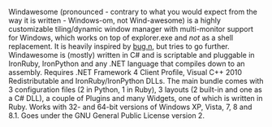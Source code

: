 Windawesome (pronounced - contrary to what you would expect from the way it is written - Windows-om, not Wind-awesome) is a highly customizable tiling/dynamic window manager with multi-monitor support for Windows, which works on top of explorer.exe and *not* as a shell replacement. It is heavily inspired by [bug.n](http://www.autohotkey.net/~joten/bug.n.html), but tries to go further. Windawesome is (mostly) written in C# and is scriptable and pluggable in IronRuby, IronPython and any .NET language that compiles down to an assembly. Requires .NET Framework 4 Client Profile, Visual C++ 2010 Redistributable and IronRuby/IronPython DLLs. The main bundle comes with 3 configuration files (2 in Python, 1 in Ruby), 3 layouts (2 built-in and one as a C# DLL), a couple of Plugins and many Widgets, one of which is written in Ruby. Works with 32- and 64-bit versions of Windows XP, Vista, 7, 8 and 8.1. Goes under the GNU General Public License version 2.

